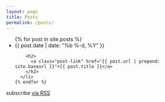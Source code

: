 ```yaml
---
layout: page
title: Posts
permalink: /posts/
---
```


<ul class="post-list">
    {% for post in site.posts %}
      <li>
        <span class="post-meta">{{ post.date | date: "%b %-d, %Y" }}</span>

        <h2>
          <a class="post-link" href="{{ post.url | prepend: site.baseurl }}">{{ post.title }}</a>
        </h2>
      </li>
    {% endfor %}
</ul>

<p class="rss-subscribe">subscribe <a href="{{ "/feed.xml" | prepend: site.baseurl }}">via RSS</a></p>